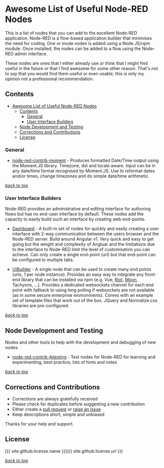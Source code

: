 # Awesome List of Useful Node-RED Nodes
This is a list of nodes that you can add to the excellent Node-RED application. 
Node-RED is a flow-based application builder that minimises the need for coding.
One or mode nodes is added using a Node.JS/npm module. Once installed, the nodes can be added to a flow using
the Node-RED admin interface.

These nodes are ones that I either already use or think that I might find useful in the future or that 
I find awesome for some other reason. That's not to say that you would find them useful or even usable, this is only my opinion not a 
professional recommendation.

## Contents
<!-- TOC -->

- [Awesome List of Useful Node-RED Nodes](#awesome-list-of-useful-node-red-nodes)
    - [Contents](#contents)
        - [General](#general)
        - [User Interface Builders](#user-interface-builders)
    - [Node Development and Testing](#node-development-and-testing)
    - [Corrections and Contributions](#corrections-and-contributions)
    - [License](#license)

<!-- /TOC -->

### General
- [node-red-contrib-moment](https://github.com/TotallyInformation/node-red-contrib-moment) - Produces formatted Date/Time output using the Moment.JS library. Timezone, dst and locale aware.
  Input can be in any date/time format recognised by Moment.JS. Use to reformat dates and/or times, change timezones and do simple date/time arithmetic.

_[back to top](#contents)_

### User Interface Builders
Node-RED provides an administrative and editing interface for authoring flows but has no end-user interface by default. These nodes add the capacity to easily
build such an interface by creating web end-points.

- [Dashboard](https://github.com/node-red/node-red-dashboard) - A built-in set of nodes for quickly and easily creating a user interface with 2-way communication 
  between the users browser and the Node-RED server. Build around Angular v1. Very quick and easy to get going but the weight and complexity of Angluar and the limitations due to the interface to Node-RED limit the level of customisation you can achieve. Can only create a single end-point (url) but that end-point can be configured to multiple tabs.

- [UIBuilder](https://github.com/TotallyInformation/node-red-contrib-uibuilder) - A single node that can be used to create many end points (urls, 1 per node instance). 
Provides an easy way to integrate any front-end library that can be installed via npm (e.g. Vue, [Riot](https://github.com/TotallyInformation/node-red-contrib-uibuilder/wiki/Example%3A-RiotJS), [Moon](https://github.com/TotallyInformation/node-red-contrib-uibuilder/wiki/Example%3A-MoonJS), Tachyons, ...). Provides a dedicated websockets channel for each end point with fallback to using long polling if websockets are not available (as in some secure enterprise environments).
Comes with an example set of template files that work out of the box. JQuery and Normalize.css libraries are pre-configured.

_[back to top](#contents)_

## Node Development and Testing
Nodes and other tools to help with the development and debugging of new nodes.

- [node-red-contrib-jktesting](https://github.com/TotallyInformation/node-red-contrib-jktesting) - Test nodes for Node-RED for learning and experimenting, 
  best practice, lots of hints and notes

_[back to top](#contents)_

## Corrections and Contributions
- Corrections are always gratefully received
- Please check for duplicates before suggesting a new contribution
- Either create a [pull request](https://github.com/TotallyInformation/awesome-to-me/pulls) or [raise an issue](https://github.com/TotallyInformation/awesome-to-me/issues)
- Keep descriptions short, simple and unbiased

Thanks for your help and support.

## License
[{{ site.github.license.name }}]({{ site.github.license.url }})

_[back to top](#contents)_